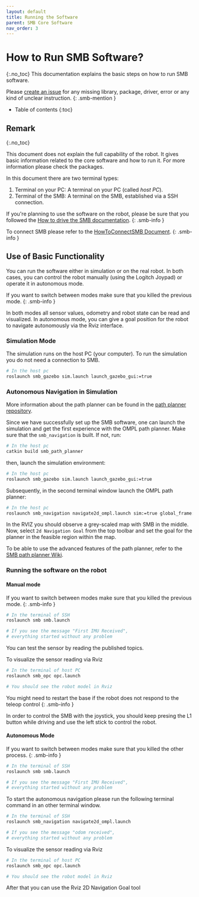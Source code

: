 ```yaml
---
layout: default
title: Running the Software
parent: SMB Core Software
nav_order: 3
---
```


# How to Run SMB Software?
{:.no_toc}
This documentation explains the basic steps on how to run SMB software. 

Please [create an issue](https://github.com/ETHZ-RobotX/SuperMegaBot/issues/new) for any missing library, package, driver, error or any kind of unclear instruction.
{: .smb-mention }

* Table of contents
{:toc}

## Remark
{:.no_toc}

This document does not explain the full capability of the robot. It gives basic information related to the core software and how to run it. For more information please check the packages. 

In this document there are two terminal types:
1. Terminal on your PC: A terminal on your PC (called _host PC_). 
2. Terminal of the SMB: A terminal on the SMB, established via a SSH connection.

If you're planning to use the software on the robot, please be sure that you followed the [How to drive the SMB documentation](../robot-operation/HowToDriveTheSMB.md).
{: .smb-info }

To connect SMB please refer to the [HowToConnectSMB Document](../robot-operation/HowToConnectToSMB.md).
{: .smb-info }

## Use of Basic Functionality

You can run the software either in simulation or on the real robot. In both cases, you can control the robot manually (using the Logitch Joypad) or operate it in autonomous mode.

If you want to switch between modes make sure that you killed the previous mode.
{: .smb-info }

In both modes all sensor values, odometry and robot state can be read and visualized. In autonomous mode, you can give a goal position for the robot to navigate autonomously via the Rviz interface. 

### Simulation Mode
The simulation runs on the host PC (your computer). To run the simulation you do not need a connection to SMB.

```bash
# In the host pc
roslaunch smb_gazebo sim.launch launch_gazebo_gui:=true
```

### Autonomous Navigation in Simulation 

More information about the path planner can be found in the [path planner repository](https://github.com/VIS4ROB-lab/smb_path_planner).

Since we have successfully set up the SMB software, one can launch the simulation and get the first experience with the OMPL path planner.
Make sure that the `smb_navigation` is built. If not, run:
```bash
# In the host pc
catkin build smb_path_planner
```
then, launch the simulation environment:
```bash
# In the host pc
roslaunch smb_gazebo sim.launch launch_gazebo_gui:=true
```
Subsequently, in the second terminal window launch the OMPL path planner:
```bash
# In the host pc
roslaunch smb_navigation navigate2d_ompl.launch sim:=true global_frame:=tracking_camera_odom
```
In the RVIZ you should observe a grey-scaled map with SMB in the middle. Now, select `2d Navigation Goal` from the top toolbar and set the goal for the planner in the feasible region within the map.

To be able to use the advanced features of the path planner, refer to the [SMB path planner Wiki](https://github.com/VIS4ROB-lab/smb_path_planner/wiki).

### Running the software on the robot
#### Manual mode
If you want to switch between modes make sure that you killed the previous mode. 
{: .smb-info }

```bash
# In the terminal of SSH
roslaunch smb smb.launch

# If you see the message "First IMU Received", 
# everything started without any problem
```

You can test the sensor by reading the published topics.

To visualize the sensor reading via Rviz
```bash
# In the terminal of host PC
roslaunch smb_opc opc.launch

# You should see the robot model in Rviz
```

You might need to restart the base if the robot does not respond to the teleop control
{: .smb-info }

In order to control the SMB with the joystick, you should keep presing the L1 button while driving and use the left stick to control the robot.


#### Autonomous Mode
If you want to switch between modes make sure that you killed the other process.
{: .smb-info }

```bash
# In the terminal of SSH
roslaunch smb smb.launch

# If you see the message "First IMU Received", 
# everything started without any problem
```

To start the autonomous navigation please run the following terminal command in an other terminal window.
```bash
# In the terminal of SSH
roslaunch smb_navigation navigate2d_ompl.launch 

# If you see the message "odom received", 
# everything started without any problem
```

To visualize the sensor reading via Rviz
```bash
# In the terminal of host PC
roslaunch smb_opc opc.launch

# You should see the robot model in Rviz
```

After that you can use the Rviz 2D Navigation Goal tool 
